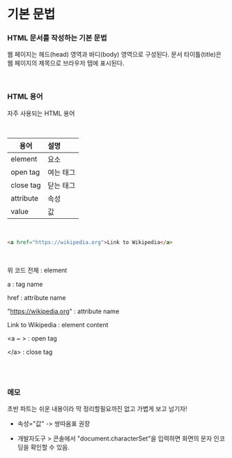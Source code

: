 # 기본 문법

### HTML 문서를 작성하는 기본 문법

웹 페이지는 헤드(head) 영역과 바디(body) 영역으로 구성된다. 문서 타이틀(title)은 웹 페이지의 제목으로 브라우저 탭에 표시된다.

<br/>

### HTML 용어

자주 사용되는 HTML 용어

<br/>

| 용어      | 설명      |
| --------- | :-------- |
| element   | 요소      |
| open tag  | 여는 태그 |
| close tag | 닫는 태그 |
| attribute | 속성      |
| value     | 값        |

<br/>

```html
<a href="https://wikipedia.org">Link to Wikipedia</a>
```

<br/>

위 코드 전체 : element

a : tag name

href : attribute name

\"https://wikipedia.org" : attribute name

Link to Wikipedia : element content

\<a ~ > : open tag

\</a> : close tag

<br/>
<br/>

### 메모

초반 파트는 쉬운 내용이라 막 정리할필요까진 없고 가볍게 보고 넘기자!

- 속성="값" -> 쌍따옴표 권장

- 개발자도구 > 콘솔에서 "document.characterSet"을 입력하면 화면의 문자 인코딩을 확인할 수 있음.
